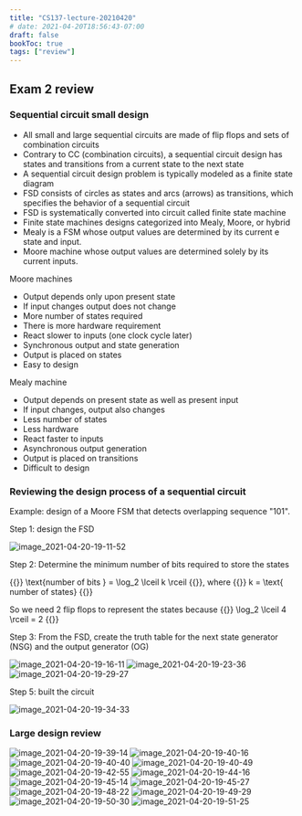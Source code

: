 ```yaml
---
title: "CS137-lecture-20210420"
# date: 2021-04-20T18:56:43-07:00
draft: false
bookToc: true
tags: ["review"]
---
```


## Exam 2 review

### Sequential circuit small design

- All small and large sequential circuits are made of flip flops and sets of combination circuits
- Contrary to CC (combination circuits), a sequential circuit design has states and transitions from a current state to the next state
- A sequential circuit design problem is typically modeled as a finite state diagram
- FSD consists of circles as states and arcs (arrows) as transitions, which specifies the behavior of a sequential circuit
- FSD is systematically converted into circuit called finite state machine
- Finite state machines designs categorized into Mealy, Moore, or hybrid
- Mealy is a FSM whose output values are determined by its current e state and input.
- Moore machine whose output values are determined solely by its current inputs.

Moore machines

- Output depends only upon present state
- If input changes output does not change
- More number of states required
- There is more hardware requirement
- React slower to inputs (one clock cycle later)
- Synchronous output and state generation
- Output is placed on states
- Easy to design

Mealy machine

- Output depends on present state as well as present input
- If input changes, output also changes
- Less number of states
- Less hardware 
- React faster to inputs
- Asynchronous output generation
- Output is placed on transitions
- Difficult to design

### Reviewing the design process of a sequential circuit

Example: design of a Moore FSM that detects overlapping sequence "101".

Step 1: design the FSD

![image_2021-04-20-19-11-52](/notes/image_2021-04-20-19-11-52.png)

Step 2: Determine the minimum number of bits required to store the states

{{<k>}} \text{number of bits } = \log_2 \lceil k \rceil {{</k>}},
where {{<k>}} k = \text{ number of states}  {{</k>}}

So we need 2 flip flops to represent the states because {{<k>}} \log_2 \lceil 4 \rceil = 2 {{</k>}}

Step 3: From the FSD, create the truth table for the next state generator (NSG) and the output generator (OG)

![image_2021-04-20-19-16-11](/notes/image_2021-04-20-19-16-11.png)
![image_2021-04-20-19-23-36](/notes/image_2021-04-20-19-23-36.png)
![image_2021-04-20-19-29-27](/notes/image_2021-04-20-19-29-27.png)

Step 5: built the circuit

![image_2021-04-20-19-34-33](/notes/image_2021-04-20-19-34-33.png)

### Large design review

![image_2021-04-20-19-39-14](/notes/image_2021-04-20-19-39-14.png)
![image_2021-04-20-19-40-16](/notes/image_2021-04-20-19-40-16.png)
![image_2021-04-20-19-40-40](/notes/image_2021-04-20-19-40-40.png)
![image_2021-04-20-19-40-49](/notes/image_2021-04-20-19-40-49.png)
![image_2021-04-20-19-42-55](/notes/image_2021-04-20-19-42-55.png)
![image_2021-04-20-19-44-16](/notes/image_2021-04-20-19-44-16.png)
![image_2021-04-20-19-45-14](/notes/image_2021-04-20-19-45-14.png)
![image_2021-04-20-19-45-27](/notes/image_2021-04-20-19-45-27.png)
![image_2021-04-20-19-48-22](/notes/image_2021-04-20-19-48-22.png)
![image_2021-04-20-19-49-29](/notes/image_2021-04-20-19-49-29.png)
![image_2021-04-20-19-50-30](/notes/image_2021-04-20-19-50-30.png)
![image_2021-04-20-19-51-25](/notes/image_2021-04-20-19-51-25.png)


